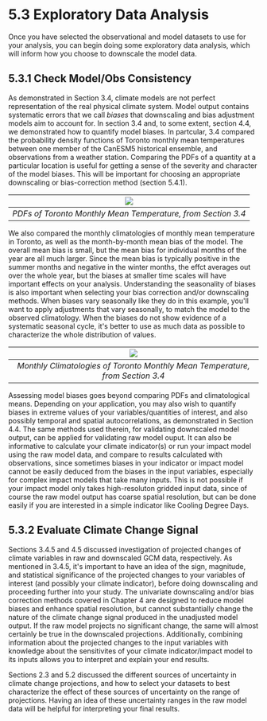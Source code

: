 # 5.3 Exploratory Data Analysis

Once you have selected the observational and model datasets to use for your analysis, you can begin doing some exploratory data analysis, which will inform how you choose to downscale the model data.

## 5.3.1 Check Model/Obs Consistency

As demonstrated in Section 3.4, climate models are not perfect representation of the real physical climate system. Model output contains systematic errors that we call *biases* that downscaling and bias adjustment models aim to account for. In section 3.4 and, to some extent, section 4.4, we demonstrated how to quantify model biases. In partcular, 3.4 compared the probability density functions of Toronto monthly mean temperatures between one member of the CanESM5 historical ensemble, and observations from a weather station. Comparing the PDFs of a quantity at a particular location is useful for getting a sense of the severity and character of the model biases. This will be important for choosing an appropriate downscaling or bias-correction method (section 5.4.1). 

|![](./figures/toronto_tmean_monthly_from3.4.png)|
|:--:|
|*PDFs of Toronto Monthly Mean Temperature, from Section 3.4*|

We also compared the monthly climatologies of monthly mean temperature in Toronto, as well as the month-by-month mean bias of the model. The overall mean bias is small, but the mean bias for individual months of the year are all much larger. Since the mean bias is typically positive in the summer months and negative in the winter months, the effct averages out over the whole year, but the biases at smaller time scales will have important effects on your analysis. Understanding the seasonality of biases is also important when selecting your bias correction and/or downscaling methods. When biases vary seasonally like they do in this example, you'll want to apply adjustments that vary seasonally, to match the model to the observed climatology. When the biases do not show evidence of a systematic seasonal cycle, it's better to use as much data as possible to characterize the whole distribution of values.

|![](./figures/tmean_climatologies_from3.4.png)|
|:--:|
|*Monthly Climatologies of Toronto Monthly Mean Temperature, from Section 3.4*|

Assessing model biases goes beyond comparing PDFs and climatological means. Depending on your application, you may also wish to quantify biases in extreme values of your variables/quantities of interest, and also possibly temporal and spatial autocorrelations, as demonstrated in Section 4.4. The same methods used therein, for validating downscaled model output, can be applied for validating raw model ouput. It can also be informative to calculate your climate indicator(s) or run your impact model using the raw model data, and compare to results calculated with observations, since sometimes biases in your indicator or impact model cannot be easily deduced from the biases in the input variables, especially for complex impact models that take many inputs. This is not possible if your impact model only takes high-resoluton gridded input data, since of course the raw model output has coarse spatial resolution, but can be done easily if you are interested in a simple indicator like Cooling Degree Days.

## 5.3.2 Evaluate Climate Change Signal

Sections 3.4.5 and 4.5 discussed investigation of projected changes of climate variables in raw and downscaled GCM data, respectively. As mentioned in 3.4.5, it's important to have an idea of the sign, magnitude, and statistical significance of the projected changes to your variables of interest (and possibly your climate indicator), before doing downscaling and proceeding further into your study. The univariate downscaling and/or bias correction methods covered in Chapter 4 are designed to reduce model biases and enhance spatial resolution, but cannot substantially change the nature of the climate change signal produced in the unadjusted model output. If the raw model projects no significant change, the same will almost certainly be true in the downscaled projections. Additionally, combining information about the projected changes to the input variables with knowledge about the sensitivites of your climate indicator/impact model to its inputs allows you to interpret and explain your end results. 

Sections 2.3 and 5.2 discussed the different sources of uncertainty in climate change projections, and how to select your datasets to best characterize the effect of these sources of uncertainty on the range of projections. Having an idea of these uncertainty ranges in the raw model data will be helpful for interpreting your final results.

